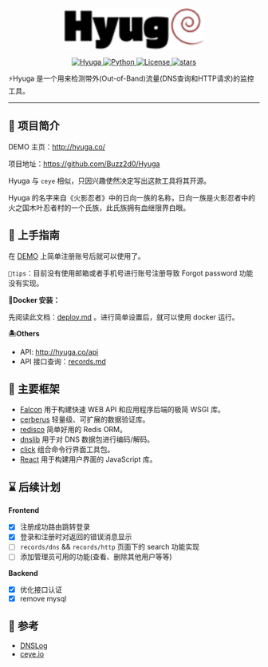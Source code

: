 <div align="center" >
    <img src="./docs/hyuga.png" width="280" alt="Hyuga" />
</div>
<p align="center">
    <a href="https://github.com/Buzz2d0/Hyuga">
        <img alt="Hyuga" src="https://img.shields.io/badge/Hyuga-1.0.0-yellow"/>
    </a>
    <a href="https://github.com/Buzz2d0/Hyuga/blob/master/Pipfile">
        <img alt="Python" src="https://img.shields.io/badge/python-3.7-blue"/>
    </a>
    <a href="https://github.com/Buzz2d0/Hyuga/blob/master/LICENSE">
        <img alt="License" src="https://img.shields.io/github/license/Buzz2d0/Hyuga"/>
    </a>
    <a href="https://github.com/Buzz2d0/Hyuga/stargazers">
        <img alt="stars" src="https://img.shields.io/github/stars/Buzz2d0/Hyuga"/>
    </a>
 </p>
⚡️Hyuga 是一个用来检测带外(Out-of-Band)流量(DNS查询和HTTP请求)的监控工具。

---

## 🎉 项目简介

DEMO 主页：http://hyuga.co/

项目地址：https://github.com/Buzz2d0/Hyuga

Hyuga 与 `ceye` 相似，只因兴趣使然决定写出这款工具将其开源。

Hyuga 的名字来自《火影忍者》中的日向一族的名称，日向一族是火影忍者中的火之国木叶忍者村的一个氏族，此氏族拥有血继限界白眼。

## 🚀 上手指南

在 [DEMO](http://hyuga.co/) 上简单注册账号后就可以使用了。

`📌tips`：目前没有使用邮箱或者手机号进行账号注册导致 Forgot password 功能没有实现。

**🐋Docker 安装：**

先阅读此文档：[deploy.md](./docs/deploy.md) 。进行简单设置后，就可以使用 docker 运行。

**🏝Others**

- API: http://hyuga.co/api
- API 接口查询：[records.md](./docs/apis/records.md)

## 👏 主要框架

- [Falcon](https://github.com/falconry/falcon) 用于构建快速 WEB API 和应用程序后端的极简 WSGI 库。
- [cerberus](https://github.com/pyeve/cerberus) 轻量级、可扩展的数据验证库。
- [redisco](https://github.com/chen2aaron/redisco) 简单好用的 Redis ORM。
- [dnslib](https://pypi.org/project/dnslib/) 用于对 DNS 数据包进行编码/解码。
- [click](https://github.com/pallets/click) 组合命令行界面工具包。
- [React](https://github.com/facebook/react) 用于构建用户界面的 JavaScript 库。

## ⌛ 后续计划

**Frontend**

- [x] 注册成功路由跳转登录
- [x] 登录和注册时对返回的错误消息显示
- [ ] `records/dns` && `records/http` 页面下的 search 功能实现
- [ ] 添加管理员可用的功能(查看、删除其他用户等等)

**Backend**

- [x] 优化接口认证
- [x] remove mysql

## 🙏 参考

- [DNSLog](https://github.com/BugScanTeam/DNSLog)
- [ceye.io](http://ceye.io)
